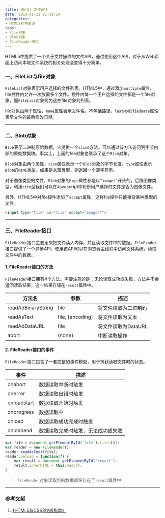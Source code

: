 ```yaml
---
title: H5(5) 文件API
date: 2018-01-21 21:19:14
categories:
- HTML5抄书笔记
tags:
- File对象
- Blob对象
- FileReader接口
---
```


HTML5中提供了一个关于文件操作的文件API，通过使用这个API，对于从Web页面上访问本地文件系统的相关处理会变得十分简单。

<!-- More -->

### 一、FileList与file对象

`FileList`对象表示用户选择的文件列表。HTML5中，通过添加`multiple`属性，file控件内允许一次放置多个文件。控件内每一个用户选择的文件都是一个file对象，而`FileList`对象则为这些file对象的列表。

file对象由两个属性，`name`属性表示文件名，不包括路径，`lastModifiedDate`属性表示文件的最后修改日期。

---

### 二、Blob对象

`Blob`表示二进制原始数据，它提供一个`slice`方法，可以通过该方法访问到字节内部的原始数据块。事实上，上面的file对象也继承了这个`Blob`对象。

`Blob`对象由两个属性，`size`属性表示一个`Blob`对象的字节长度，`type`属性表示`Blob`的`MIME`类型，如果是未知类型，则返回一个空字符串。

对于图像类型的文件，`Blob`对象的`type`属性都是以`“image/”`开头的，后跟图像类型，利用`cite`型我们可以在Javascript中判断用户选择的文件是否为图像文件。

另外，HTML5中对file控件添加了`accept`属性，这样file控件只能接受某种类型的文件。

```html
<input type="file" id="file" accept="image/*">
```

---

### 三、FileReader接口

`FileReader`接口主要用来把文件读入内存，并且读取文件中的数据。`FileReader`接口提供了一个异步API，使用该API可以在浏览器主线程中访问文件系统，读取文件中的数据。

#### 1. FileReader接口的方法

`FileReader`接口拥有4个方法。需要注意的是：无论读取成功或失败，方法并不会返回读取结果，这一结果存储在`result`属性中。

| 方法名 | 参数 | 描述  
| - | - | - 
| readAdBinaryString | file | 将文件读取为二进制码
| readAsText | file, [encoding] | 将文件读取为文本
| readAdDataURL | file | 将文件读取为DataURL
| abort | (none) | 中断读取操作


#### 2. FileReader接口的事件

`FileReader`接口包含了一套完整的事件模型，用于捕获读取文件时的状态。

| 事件 | 描述
| - | -
| onabort | 数据读取中断时触发
| onerror | 数据读取出错时触发
| onloadstart | 数据读取开始时触发
| onprogress | 数据读取中
| onload | 数据读取成功完成时触发
| onloadend | 数据读取完成时触发，无论成功或失败

```javascript
var file = document.getElementById('file').files[0];
var reader = new FileReader();
reader.readAsText(file);
reader.onload = function(f) {
    var result = document.getElementById('result');
    result.innerHTML = this.result;
}
```

> `FileReader`对象读取到的数据都保存在了`result`属性中

---

### 参考文献

1. [《HTML5与CSS3权威指南》]()